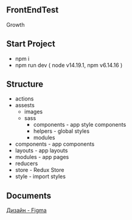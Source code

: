 ## FrontEndTest
Growth

## Start Project
- npm i
- npm run dev ( node v14.19.1, npm v6.14.16 )

## Structure
- actions
- assests
   - images
   - sass
     - components - app style components
     - helpers - global styles
     - modules
- components - app components
- layouts - app layouts
- modules - app pages
- reducers
- store - Redux Store
- style - import styles

## Documents
[Дизайн - Figma](https://www.figma.com/file/tIZEZn2HTAeSDQRzoOzvXE/Front-end-test%2C-Headway?node-id=1%3A535)
